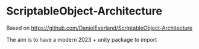 # ScriptableObject-Architecture

Based on https://github.com/DanielEverland/ScriptableObject-Architecture

The aim is to have a modern 2023 + unity package to import 
